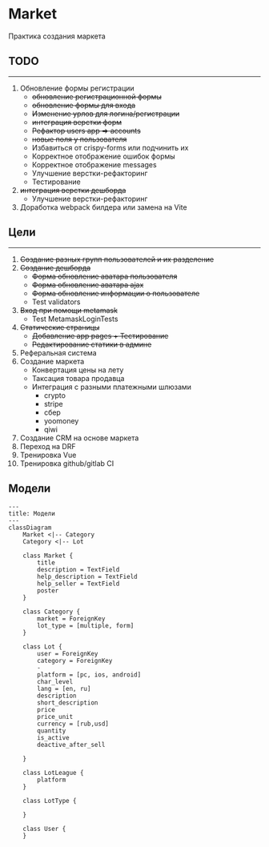 # Market

Практика создания маркета

## TODO
---

1. Обновление формы регистрации
    - ~~обновление регистрационной формы~~
    - ~~обновление формы для входа~~
    - ~~Изменение урлов для логина/регистрации~~
    - ~~интеграция верстки форм~~
    - ~~Рефактор users app => accounts~~
    - ~~новые поля у пользователя~~
    - Избавиться от crispy-forms или подчинить их
    - Корректное отображение ошибок формы
    - Корректное отображение messages
    - Улучшение верстки-рефакторинг
    - Тестирование
2. ~~интеграция верстки дешборда~~
    - Улучшение верстки-рефакторинг
3. Доработка webpack билдера или замена на Vite


## Цели

---
1. ~~Создание разных групп пользователей и их разделение~~
2. ~~Создание дешборда~~
    - ~~Форма обновление аватара пользователя~~
    - ~~Форма обновление аватара ajax~~
    - ~~Форма обновление информации о пользователе~~
    - Test validators
3. ~~Вход при помощи metamask~~
    - Test MetamaskLoginTests
4. ~~Статические страницы~~
    - ~~Добавление app pages + Тестирование~~
    - ~~Редактирование статики в админе~~
5. Реферальная система
6. Создание маркета
    - Конвертация цены на лету
    - Таксация товара продавца
    - Интеграция с разными платежными шлюзами
        - crypto
        - stripe
        - сбер
        - yoomoney
        - qiwi
7. Создание CRM на основе маркета
8. Переход на DRF
9. Тренировка Vue
10. Тренировка github/gitlab CI


## Модели

```mermaid
---
title: Модели
---
classDiagram
    Market <|-- Category
    Category <|-- Lot

    class Market {
        title
        description = TextField
        help_description = TextField
        help_seller = TextField
        poster
    }

    class Category {
        market = ForeignKey
        lot_type = [multiple, form]
    }

    class Lot {
        user = ForeignKey
        category = ForeignKey
        -
        platform = [pc, ios, android]
        char_level
        lang = [en, ru]
        description
        short_description
        price
        price_unit
        currency = [rub,usd]
        quantity
        is_active
        deactive_after_sell

    }

    class LotLeague {
        platform
    }

    class LotType {

    }

    class User {
    }

```
